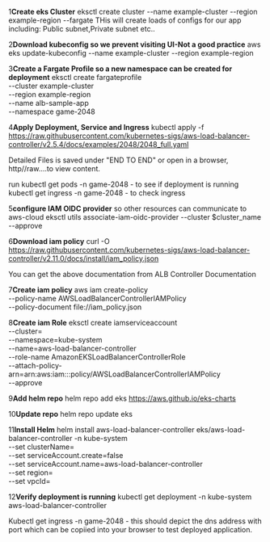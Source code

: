 1**Create eks Cluster**
eksctl create cluster --name example-cluster --region example-region --fargate
 THis will create loads of configs for our app including: Public subnet,Private subnet etc..

2**Download kubeconfig so we prevent visiting UI-Not a good practice**
 aws eks update-kubeconfig --name example-cluster --region example-region

3**Create a Fargate Profile so a new namespace can be created for deployment**
eksctl create fargateprofile \
    --cluster example-cluster \
    --region example-region \
    --name alb-sample-app \
    --namespace game-2048

4**Apply Deployment, Service and Ingress**
kubectl apply -f https://raw.githubusercontent.com/kubernetes-sigs/aws-load-balancer-controller/v2.5.4/docs/examples/2048/2048_full.yaml

Detailed Files is saved under "END TO END" or open in a browser, http//raw....to view content.

run kubectl get pods -n game-2048 - to see if deployment is running
    kubectl get ingress -n game-2048 - to check ingress


5**configure IAM OIDC provider** so other resources can communicate to aws-cloud
eksctl utils associate-iam-oidc-provider --cluster $cluster_name --approve


6**Download iam policy**
curl -O https://raw.githubusercontent.com/kubernetes-sigs/aws-load-balancer-controller/v2.11.0/docs/install/iam_policy.json

You can get the above documentation from ALB Controller Documentation

7**Create iam policy**
aws iam create-policy \
    --policy-name AWSLoadBalancerControllerIAMPolicy \
    --policy-document file://iam_policy.json


8**Create iam Role**
eksctl create iamserviceaccount \
  --cluster=<your-cluster-name> \
  --namespace=kube-system \
  --name=aws-load-balancer-controller \
  --role-name AmazonEKSLoadBalancerControllerRole \
  --attach-policy-arn=arn:aws:iam::<your-aws-account-id>:policy/AWSLoadBalancerControllerIAMPolicy \
  --approve


9**Add helm repo**
helm repo add eks https://aws.github.io/eks-charts


10**Update repo**
helm repo update eks

11**Install Helm**
helm install aws-load-balancer-controller eks/aws-load-balancer-controller -n kube-system \
  --set clusterName=<your-cluster-name> \
  --set serviceAccount.create=false \
  --set serviceAccount.name=aws-load-balancer-controller \
  --set region=<your-region> \
  --set vpcId=<your-vpc-id>


12**Verify deployment is running**
kubectl get deployment -n kube-system aws-load-balancer-controller

Kubectl get ingress -n game-2048 - this should depict the dns address with port which can be copiied into your browser to test deployed application.